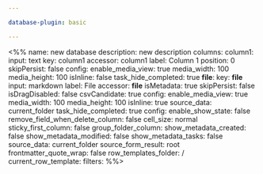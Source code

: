 ```yaml
---

database-plugin: basic

---
```


<%%
name: new database
description: new description
columns:
  column1:
    input: text
    key: column1
    accessor: column1
    label: Column 1
    position: 0
    skipPersist: false
    config:
      enable_media_view: true
      media_width: 100
      media_height: 100
      isInline: false
      task_hide_completed: true
  __file__:
    key: __file__
    input: markdown
    label: File
    accessor: __file__
    isMetadata: true
    skipPersist: false
    isDragDisabled: false
    csvCandidate: true
    config:
      enable_media_view: true
      media_width: 100
      media_height: 100
      isInline: true
      source_data: current_folder
      task_hide_completed: true
config:
  enable_show_state: false
  remove_field_when_delete_column: false
  cell_size: normal
  sticky_first_column: false
  group_folder_column: 
  show_metadata_created: false
  show_metadata_modified: false
  show_metadata_tasks: false
  source_data: current_folder
  source_form_result: root
  frontmatter_quote_wrap: false
  row_templates_folder: /
  current_row_template: 
filters:
%%>